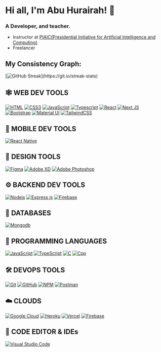  
# Hi all, I'm Abu Hurairah! 👋
### A Developer, and teacher.
 
 - Instructor at [PIAIC(Presidential Initiative for Artificial Intelligence and Computing)](piaic.org)
 - Freelancer
           
     
## My Consistency Graph:

[![GitHub Streak](https://github-readme-streak-stats.herokuapp.com/?user=abuhurairah127&theme=highcontrast&layout=compa")](https://git.io/streak-stats)





## 🕸️ **WEB DEV TOOLS**

[![HTML](https://img.shields.io/badge/HTML5-E34F26?style=for-the-badge&logo=html5&logoColor=white "HTML")](https://github.com/AbuHurairah127)
[![CSS3](https://img.shields.io/badge/CSS3-1572B6?style=for-the-badge&logo=css3&logoColor=white "CSS")](https://github.com/AbuHurairah127)
[![JavaScript](https://img.shields.io/badge/JavaScript-F7DF1E?style=for-the-badge&logo=javascript&logoColor=black "JavaScript")](https://github.com/AbuHurairah127)
[![Typescript](https://img.shields.io/badge/TypeScript-007ACC?style=for-the-badge&logo=typescript&logoColor=white "Typescript")](https://github.com/AbuHurairah127)
[![React](https://img.shields.io/badge/React-20232A?style=for-the-badge&logo=react&logoColor=61DAFB "React js")](https://github.com/AbuHurairah127)
[![Next JS](https://img.shields.io/badge/Next-black?style=for-the-badge&logo=next.js&logoColor=white "Next.js")](https://github.com/AbuHurairah127)
[![Bootstrap](https://img.shields.io/badge/Bootstrap-563D7C?style=for-the-badge&logo=bootstrap&logoColor=white "Bootstrap")](https://github.com/AbuHurairah127)
[![Material UI](https://img.shields.io/badge/Material--UI-%230081CB.svg?style=for-the-badge&logo=mui&logoColor=white "Material UI")](https://github.com/AbuHurairah127)
[![TailwindCSS](https://img.shields.io/badge/tailwindcss-%2338B2AC.svg?style=for-the-badge&logo=tailwind-css&logoColor=white)](https://github.com/AbuHurairah127)
<br />

## 📱 **MOBILE DEV TOOLS**

[![React Native](https://img.shields.io/badge/React_Native-20232A?style=for-the-badge&logo=react&logoColor=61DAFB "React Native")](https://github.com/AbuHurairah127)


## 🍧 **DESIGN TOOLS**

[![Figma](https://img.shields.io/badge/figma-%23F24E1E.svg?style=for-the-badge&logo=figma&logoColor=white "Figma")](https://github.com/AbuHurairah127)
[![Adobe XD](https://img.shields.io/badge/Adobe%20XD-470137?style=for-the-badge&logo=Adobe%20XD&logoColor=#FF61F6 "XD")](https://github.com/AbuHurairah127)
[![Adobe Photoshop](https://img.shields.io/badge/adobe%20photoshop-%2331A8FF.svg?style=for-the-badge&logo=adobe%20photoshop&logoColor=white)](https://github.com/AbuHurairah127)


## ⚙️ **BACKEND DEV TOOLS**

[![](https://img.shields.io/badge/Node.js-43853D?style=for-the-badge&logo=node.js&logoColor=white "Nodejs")](https://github.com/AbuHurairah127)
[![Express js](https://img.shields.io/badge/Express.js-404D59?style=for-the-badge "Express js")](https://github.com/AbuHurairah127)
[![Firebase](https://img.shields.io/badge/firebase-%23039BE5.svg?style=for-the-badge&logo=firebase "Firebase")](https://github.com/AbuHurairah127)


## 📅 **DATABASES**

[![Mongodb](https://img.shields.io/badge/MongoDB-4EA94B?style=for-the-badge&logo=mongodb&logoColor=white "Mongodb")][repo]

## 🎯 **PROGRAMMING LANGUAGES**
[![JavaScript](https://img.shields.io/badge/JavaScript-F7DF1E?style=for-the-badge&logo=javascript&logoColor=black "JavaScript")][repo]
[![TypeScript](https://img.shields.io/badge/TypeScript-007ACC?style=for-the-badge&logo=TypeScript&logoColor=white "TypeScript")][repo]
[![C](https://img.shields.io/badge/C-CC6699?style=for-the-badge&logo=C&logoColor=white "C")][repo]
[![Cpp](https://img.shields.io/badge/CPP-007ACC?style=for-the-badge&logo=Cpp&logoColor=white "Cpp")][repo]


<!-- [![Java](https://img.shields.io/badge/java-%23ED8B00.svg?style=for-the-badge&logo=java&logoColor=white "Java")][repo] -->

## 🛠️ **DEVOPS TOOLS**

[![Git](https://img.shields.io/badge/git-%23F05033.svg?style=for-the-badge&logo=git&logoColor=white "Git")][repo]
[![GitHub](https://img.shields.io/badge/github-%23121011.svg?style=for-the-badge&logo=github&logoColor=white "GitHub")][repo]
[![NPM](https://img.shields.io/badge/NPM-%23000000.svg?style=for-the-badge&logo=npm&logoColor=white "Npm")][repo]
[![Postman](https://img.shields.io/badge/Postman-FF6C37?style=for-the-badge&logo=postman&logoColor=white "Postman")][repo]

## ☁️ **CLOUDS**

[![Google Cloud](https://img.shields.io/badge/GoogleCloud-%234285F4.svg?style=for-the-badge&logo=google-cloud&logoColor=white "Google Cloud")][repo]
[![Heroku](https://img.shields.io/badge/heroku-%23430098.svg?style=for-the-badge&logo=heroku&logoColor=white "Heroku")][repo]
[![Vercel](https://img.shields.io/badge/vercel-%23000000.svg?style=for-the-badge&logo=vercel&logoColor=white "Vercel")][repo]
[![Firebase](https://img.shields.io/badge/firebase-%23039BE5.svg?style=for-the-badge&logo=firebase "Firebase")][repo]




## 📄 **CODE EDITOR & IDEs**

[![Visual Studio Code](https://img.shields.io/badge/VS%20Code-0078d7.svg?style=for-the-badge&logo=visual-studio-code&logoColor=white "Visual Studio Code")][repo]
   



[repo]: https://github.com/AbuHurairah127

